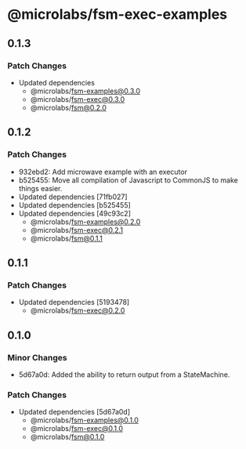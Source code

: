 # @microlabs/fsm-exec-examples

## 0.1.3

### Patch Changes

- Updated dependencies
  - @microlabs/fsm-examples@0.3.0
  - @microlabs/fsm-exec@0.3.0
  - @microlabs/fsm@0.2.0

## 0.1.2

### Patch Changes

- 932ebd2: Add microwave example with an executor
- b525455: Move all compilation of Javascript to CommonJS to make things easier.
- Updated dependencies [71fb027]
- Updated dependencies [b525455]
- Updated dependencies [49c93c2]
  - @microlabs/fsm-examples@0.2.0
  - @microlabs/fsm-exec@0.2.1
  - @microlabs/fsm@0.1.1

## 0.1.1

### Patch Changes

- Updated dependencies [5193478]
  - @microlabs/fsm-exec@0.2.0

## 0.1.0

### Minor Changes

- 5d67a0d: Added the ability to return output from a StateMachine.

### Patch Changes

- Updated dependencies [5d67a0d]
  - @microlabs/fsm-examples@0.1.0
  - @microlabs/fsm-exec@0.1.0
  - @microlabs/fsm@0.1.0

